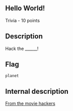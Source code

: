 ## Hello World!
Trivia - 10 points

Description
------------
Hack the ______!


Flag
------------

`planet`


Internal description
------------
[From the movie hackers](https://www.youtube.com/watch?v=drJWxMLrpE0)

